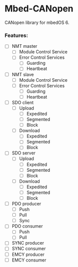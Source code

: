 # Mbed-CANopen

CANopen library for mbedOS 6.

### Features:
- [ ] NMT master
  - [ ] Module Control Service
  - [ ] Error Control Services
    - [ ] Guarding
    - [ ] Heartbeat
- [ ] NMT slave
  - [ ] Module Control Service
  - [ ] Error Control Services
    - [ ] Guarding
    - [ ] Heartbeat
- [ ] SDO client
  - [ ] Upload
    - [ ] Expedited
    - [ ] Segmented
    - [ ] Block
  - [ ] Download
    - [ ] Expedited
    - [ ] Segmented
    - [ ] Block
- [ ] SDO server
  - [ ] Upload
    - [ ] Expedited
    - [ ] Segmented
    - [ ] Block
  - [ ] Download
    - [ ] Expedited
    - [ ] Segmented
    - [ ] Block
- [ ] PDO producer
  - [ ] Push
  - [ ] Pull
  - [ ] Sync
- [ ] PDO consumer
  - [ ] Push
  - [ ] Pull
- [ ] SYNC producer
- [ ] SYNC consumer
- [ ] EMCY producer
- [ ] EMCY consumer
